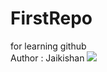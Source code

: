 # FirstRepo
for learning github
<br>
Author : Jaikishan
<img src='[https://www.britannica.com/technology/computer](https://cdn.britannica.com/77/170477-050-1C747EE3/Laptop-computer.jpg)'>
